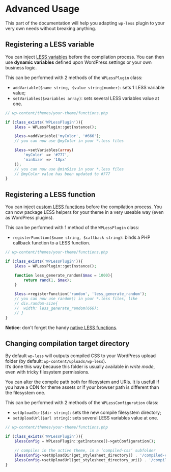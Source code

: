 # Advanced Usage

This part of the documentation will help you adapting `wp-less` plugin to your very own needs without breaking anything.

## Registering a LESS variable

You can inject [LESS variables](http://leafo.net/lessphp/docs/#variables) before the compilation process. You can then use **dynamic variables** defined upon WordPress settings or your own business logic.

This can be performed with 2 methods of the `WPLessPlugin` class:
* `addVariable($name string, $value string|number)`: sets 1 LESS variable value;
* `setVariables($variables array)`: sets several LESS variables value at one.

```php
// wp-content/themes/your-theme/functions.php

if (class_exists('WPLessPlugin')){
	$less = WPLessPlugin::getInstance();

	$less->addVariable('myColor', '#666');
	// you can now use @myColor in your *.less files

	$less->setVariables(array(
		'myColor' => '#777',
		'minSize' => '18px'
	));
	// you can now use @minSize in your *.less files
	// @myColor value has been updated to #777
}
```

## Registering a LESS function

You can inject [custom LESS functions](http://leafo.net/lessphp/docs/#custom_functions) before the compilation process. You can now package LESS helpers for your theme in a very useable way (even as WordPress plugins).

This can be performed with 1 method of the `WPLessPlugin` class:
* `registerFunction($name string, $callback string)`: binds a PHP callback function to a LESS function.

```php
// wp-content/themes/your-theme/functions.php

if (class_exists('WPLessPlugin')){
	$less = WPLessPlugin::getInstance();

	function less_generate_random($max = 1000){
		return rand(1, $max);
	}

	$less->registerFunction('random', 'less_generate_random');
	// you can now use random() in your *.less files, like
	// div.random-size{
	// 	width: less_generate_random(666);
	// }
}
```

**Notice**: don't forget the handy [native LESS functions](http://leafo.net/lessphp/docs/#built_in_functions).

## Changing compilation target directory

By default `wp-less` will outputs compiled CSS to your WordPress upload folder (by default: `wp-content/uploads/wp-less`).  
It’s done this way because this folder is usually available in *write mode*, even with tricky filesystem permissions.

You can alter the compile path both for filesystem and URIs. It is usefull if you have a CDN for theme assets or if your browser path is different than the filesystem one.

This can be performed with 2 methods of the `WPLessConfiguration` class:
* `setUploadDir($dir string)`: sets the new compile filesystem directory;
* `setUploadUrl($url string)`: sets several LESS variables value at one.

```php
// wp-content/themes/your-theme/functions.php

if (class_exists('WPLessPlugin')){
	$lessConfig = WPLessPlugin::getInstance()->getConfiguration();

	// compiles in the active theme, in a ‘compiled-css’ subfolder
	$lessConfig->setUploadDir(get_stylesheet_directory() . '/compiled-css');
	$lessConfig->setUploadUrl(get_stylesheet_directory_uri() . '/compiled-css');
}
```
